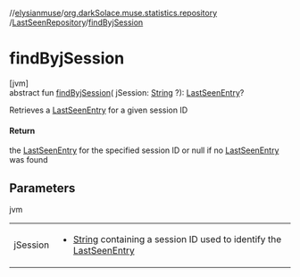 //[elysianmuse](../../../index.md)/[org.darkSolace.muse.statistics.repository](../index.md)
/[LastSeenRepository](index.md)/[findByjSession](find-byj-session.md)

# findByjSession

[jvm]\
abstract fun [findByjSession](find-byj-session.md)(
jSession: [String](https://kotlinlang.org/api/latest/jvm/stdlib/kotlin/-string/index.html)
?): [LastSeenEntry](../../org.darkSolace.muse.statistics.model/-last-seen-entry/index.md)?

Retrieves a [LastSeenEntry](../../org.darkSolace.muse.statistics.model/-last-seen-entry/index.md) for a given session ID

#### Return

the [LastSeenEntry](../../org.darkSolace.muse.statistics.model/-last-seen-entry/index.md) for the specified session ID
or null if no [LastSeenEntry](../../org.darkSolace.muse.statistics.model/-last-seen-entry/index.md) was found

## Parameters

jvm

| | |
|---|---|
| jSession | <ul><li>[String](https://kotlinlang.org/api/latest/jvm/stdlib/kotlin/-string/index.html) containing a session ID used to identify the [LastSeenEntry](../../org.darkSolace.muse.statistics.model/-last-seen-entry/index.md)</li></ul> |
